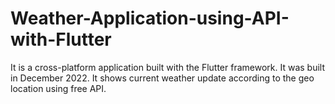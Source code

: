 # Weather-Application-using-API-with-Flutter
It is a cross-platform application built with the Flutter framework.
It was built in December 2022. It shows current weather update according to the geo location using free API.
